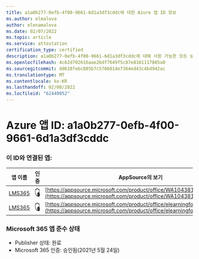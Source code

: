 ```yaml
---
title: a1a0b277-0efb-4f00-9661-6d1a3df3cddc에 대한 Azure 앱 ID 정보
ms.author: elmalova
author: elenamalova
ms.date: 02/07/2022
ms.topic: article
ms.service: attestation
certification_type: certified
description: a1a0b277-0efb-4f00-9661-6d1a3df3cddc에 대해 사용 가능한 모든 보안 및 규정 준수 정보입니다.
ms.openlocfilehash: 4c62d702616aae2bdf7649f5c87e8161117865a0
ms.sourcegitcommit: dd610febc885b7c5766014e7364ed43c4bd942ac
ms.translationtype: MT
ms.contentlocale: ko-KR
ms.lasthandoff: 02/08/2022
ms.locfileid: "62449052"
---
```

# <a name="azure-app-id-a1a0b277-0efb-4f00-9661-6d1a3df3cddc"></a>Azure 앱 ID: a1a0b277-0efb-4f00-9661-6d1a3df3cddc


### <a name="apps-associated-with-this-id"></a>이 ID와 연결된 앱:
| **앱 이름** | **인증** | **AppSource의 보기** |
|--------------|---------------|-----------------------|
| [LMS365](https://docs.microsoft.com/microsoft-365-app-certification/forward/WA104381467) | <img alt="Certified application badge" src="../media/certified-badge.png" height="25" width="25" /> | [https://appsource.microsoft.com/product/office/WA104381467](https://appsource.microsoft.com/product/office/WA104381467) |
| [LMS365](https://docs.microsoft.com/microsoft-365-app-certification/forward/elearningforce.lms365_spfx) | <img alt="Certified application badge" src="../media/certified-badge.png" height="25" width="25" /> | [https://appsource.microsoft.com/product/office/elearningforce.lms365_spfx](https://appsource.microsoft.com/product/office/elearningforce.lms365_spfx) |

### <a name="microsoft-365-app-compliance-status"></a>Microsoft 365 앱 준수 상태
- Publisher 상태: 완료
- Microsoft 365 인증: 승인됨(2021년 5월 24일)
